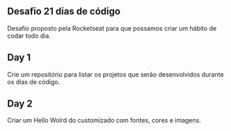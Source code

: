 ## Desafio 21 dias de código
Desafio proposto pela Rocketseat para que possamos criar um hábito de codar todo dia.

## Day 1  
Crie um repositório para listar os projetos que serão desenvolvidos durante os dias de código.

## Day 2
Criar um Hello Wolrd do customizado com fontes, cores e imagens. 